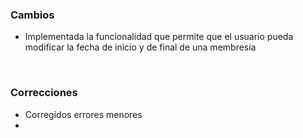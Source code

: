 <h3>Cambios</h3>
<ul>
<li>Implementada la funcionalidad que permite que el usuario pueda modificar la fecha de inicio y de final de una membresía</li>
</ul>
</br>
<h3>Correcciones</h3>
<ul>
<li>Corregidos errores menores</li>

<li></li>
</ul>